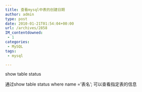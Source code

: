 ```yaml
---
title: 查看mysql中表的创建日期
author: admin
type: post
date: 2010-01-21T01:54:04+00:00
url: /archives/2858
IM_contentdowned:
 - 1
categories:
 - MySQL
tags:
 - mysql

---
```


show table status

通过show table status where name =’表名’; 可以查看指定表的信息